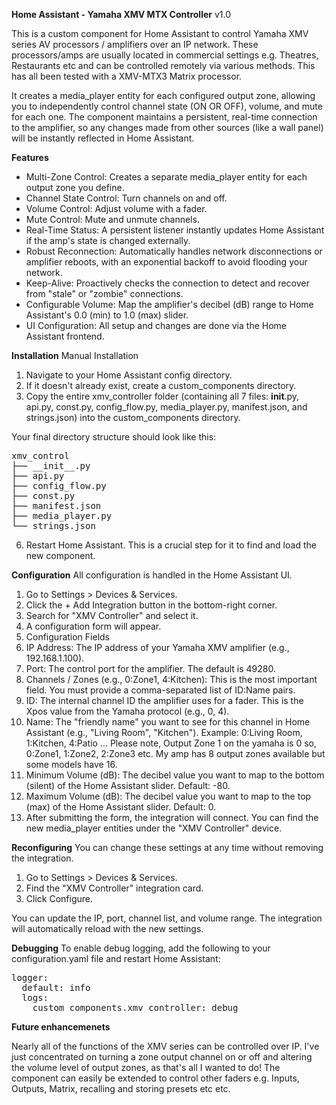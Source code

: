 **Home Assistant - Yamaha XMV MTX Controller** v1.0

This is a custom component for Home Assistant to control Yamaha XMV series AV processors / amplifiers over an IP network.  These processors/amps are usually located in commercial settings e.g. Theatres, Restaurants etc and can be controlled remotely via various methods.  This has all been tested with a XMV-MTX3 Matrix processor.

It creates a media_player entity for each configured output zone, allowing you to independently control channel state (ON OR OFF), volume, and mute for each one. The component maintains a persistent, real-time connection to the amplifier, so any changes made from other sources (like a wall panel) will be instantly reflected in Home Assistant.

**Features**

- Multi-Zone Control: Creates a separate media_player entity for each output zone you define.
- Channel State Control: Turn channels on and off.
- Volume Control: Adjust volume with a fader.
- Mute Control: Mute and unmute channels.
- Real-Time Status: A persistent listener instantly updates Home Assistant if the amp's state is changed externally.
- Robust Reconnection: Automatically handles network disconnections or amplifier reboots, with an exponential backoff to avoid flooding your network.
- Keep-Alive: Proactively checks the connection to detect and recover from "stale" or "zombie" connections.
- Configurable Volume: Map the amplifier's decibel (dB) range to Home Assistant's 0.0 (min) to 1.0 (max) slider.
- UI Configuration: All setup and changes are done via the Home Assistant frontend.

**Installation**
Manual Installation

1. Navigate to your Home Assistant config directory.
2. If it doesn't already exist, create a custom_components directory.
3. Copy the entire xmv_controller folder (containing all 7 files: __init__.py, api.py, const.py, config_flow.py, media_player.py, manifest.json, and strings.json) into the custom_components directory.

Your final directory structure should look like this:

<pre>
xmv_control
├── __init__.py
├── api.py
├── config_flow.py
├── const.py
├── manifest.json
├── media_player.py
└── strings.json
</pre>
6. Restart Home Assistant. This is a crucial step for it to find and load the new component.

**Configuration**
All configuration is handled in the Home Assistant UI.

1. Go to Settings > Devices & Services.
2. Click the + Add Integration button in the bottom-right corner.
3. Search for "XMV Controller" and select it.
4. A configuration form will appear.
5. Configuration Fields
6. IP Address: The IP address of your Yamaha XMV amplifier (e.g., 192.168.1.100).
7. Port: The control port for the amplifier. The default is 49280.
8. Channels / Zones (e.g., 0:Zone1, 4:Kitchen): This is the most important field. You must provide a comma-separated list of ID:Name pairs.
9. ID: The internal channel ID the amplifier uses for a fader. This is the Xpos value from the Yamaha protocol (e.g., 0, 4).
10. Name: The "friendly name" you want to see for this channel in Home Assistant (e.g., "Living Room", "Kitchen").
Example: 0:Living Room, 1:Kitchen, 4:Patio   ... Please note, Output Zone 1 on the yamaha is 0  so, 0:Zone1, 1:Zone2, 2:Zone3 etc.  My amp has 8 output zones available but some models have 16.
12. Minimum Volume (dB): The decibel value you want to map to the bottom (silent) of the Home Assistant slider. Default: -80.
13. Maximum Volume (dB): The decibel value you want to map to the top (max) of the Home Assistant slider. Default: 0.
14. After submitting the form, the integration will connect. You can find the new media_player entities under the "XMV Controller" device.

**Reconfiguring**
You can change these settings at any time without removing the integration.

1. Go to Settings > Devices & Services.
2. Find the "XMV Controller" integration card.
3. Click Configure.

You can update the IP, port, channel list, and volume range. The integration will automatically reload with the new settings.

**Debugging**
To enable debug logging, add the following to your configuration.yaml file and restart Home Assistant:

<pre>
logger:
  default: info
  logs:
    custom_components.xmv_controller: debug
</pre>

**Future enhancemenets**

Nearly all of the functions of the XMV series can be controlled over IP.  I've just concentrated on turning a zone output channel on or off and altering the volume level of output zones, as that's all I wanted to do!
The component can easily be extended to control other faders e.g. Inputs, Outputs, Matrix, recalling and storing presets etc etc.
